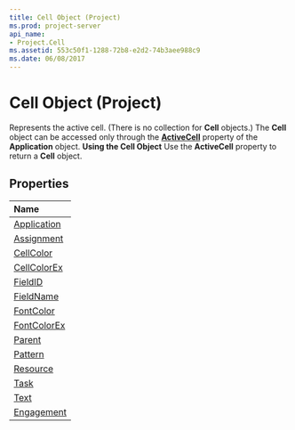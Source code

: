 ```yaml
---
title: Cell Object (Project)
ms.prod: project-server
api_name:
- Project.Cell
ms.assetid: 553c50f1-1288-72b8-e2d2-74b3aee988c9
ms.date: 06/08/2017
---
```



# Cell Object (Project)



Represents the active cell. (There is no collection for  **Cell** objects.) The **Cell** object can be accessed only through the **[ActiveCell](http://msdn.microsoft.com/library/880931d8-fc23-7938-e4fe-bd800eeae318%28Office.15%29.aspx)** property of the **Application** object.
 **Using the Cell Object**
Use the  **ActiveCell** property to return a **Cell** object.

## Properties



|**Name**|
|:-----|
|[Application](http://msdn.microsoft.com/library/c6d238cf-390c-c2b4-dc62-75e597d3f2b8%28Office.15%29.aspx)|
|[Assignment](http://msdn.microsoft.com/library/ac17eff9-d697-dbfa-7968-d61a474690ba%28Office.15%29.aspx)|
|[CellColor](http://msdn.microsoft.com/library/30d67933-a9ce-9e57-f7ac-c4af2f485959%28Office.15%29.aspx)|
|[CellColorEx](http://msdn.microsoft.com/library/a4ab73b9-0428-3564-6652-51baee12939e%28Office.15%29.aspx)|
|[FieldID](http://msdn.microsoft.com/library/fe7d7a7a-ebc8-4423-31de-48977cc248e1%28Office.15%29.aspx)|
|[FieldName](http://msdn.microsoft.com/library/adcfbe4c-4925-56ad-83bb-c3c16601cc4a%28Office.15%29.aspx)|
|[FontColor](http://msdn.microsoft.com/library/02c03268-f945-1a27-28fd-025a7dcd6d48%28Office.15%29.aspx)|
|[FontColorEx](http://msdn.microsoft.com/library/3b9761b3-f1e8-9547-7f2f-8065f6646edc%28Office.15%29.aspx)|
|[Parent](http://msdn.microsoft.com/library/8e2f9a5d-b914-f9e1-b922-ade8fb7ade01%28Office.15%29.aspx)|
|[Pattern](http://msdn.microsoft.com/library/d1aaabe7-c970-8738-caa4-b222db88fdd0%28Office.15%29.aspx)|
|[Resource](http://msdn.microsoft.com/library/17514412-363a-dd2d-f0b5-97b8fb5d41cc%28Office.15%29.aspx)|
|[Task](http://msdn.microsoft.com/library/ba23b56f-e817-1ea3-bed6-b83342c2bded%28Office.15%29.aspx)|
|[Text](http://msdn.microsoft.com/library/015a9f11-6a4e-5c02-cbeb-e9fd398b2f3c%28Office.15%29.aspx)|
|[Engagement](http://msdn.microsoft.com/library/14cbaf04-f1dc-dfe8-e40f-5d92446ee491%28Office.15%29.aspx)|

